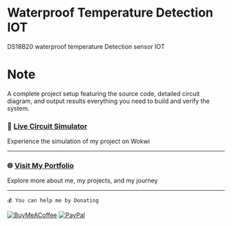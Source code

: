 # Waterproof Temperature Detection IOT
DS18B20 waterproof temperature Detection sensor IOT
# Note
A complete project setup featuring the source code, detailed circuit diagram, and output results everything you need to build and verify the system.
### 🚀 [**Live Circuit Simulator**](https://wokwi.com/projects/432758200180907009)  
Experience the simulation of my project on Wokwi  

---

### 🌐 [**Visit My Portfolio**](https://www.rohantkini.in/)  
Explore more about me, my projects, and my journey 

--- 
```💰 You can help me by Donating```

[![BuyMeACoffee](https://img.shields.io/badge/Buy%20Me%20a%20Coffee-ffdd00?style=for-the-badge&logo=buy-me-a-coffee&logoColor=black)](https://buymeacoffee.com/rohankini) [![PayPal](https://img.shields.io/badge/PayPal-00457C?style=for-the-badge&logo=paypal&logoColor=white)](https://paypal.me/RohanKinirk) 


